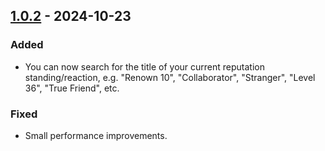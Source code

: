 ## [1.0.2](https://github.com/NintendoLink07/RepSearch/releases/tag/1.0.2) - 2024-10-23

### Added

- You can now search for the title of your current reputation standing/reaction, e.g. "Renown 10", "Collaborator", "Stranger", "Level 36", "True Friend", etc.

### Fixed

- Small performance improvements.